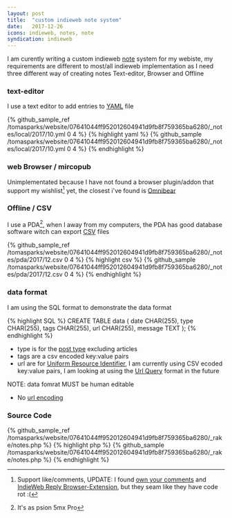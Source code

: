 ```yaml
---
layout: post
title:  "custom indieweb note system"
date:   2017-12-26
icons: indieweb, notes, note
syndication: indieweb
---
```


I am curently writing a custom indieweb [note](https://indieweb.org/note) system for my webiste, my requirements are different to most/all indieweb implementation as I need three different way of creating notes Text-editor, Browser and Offline

### text-editor ###

I use a text editor to add entries to [YAML](https://en.wikipedia.org/wiki/YAML) file

{% github_sample_ref /tomasparks/website/07641044ff952012604941d9fb8f759365ba6280/_notes/local/2017/10.yml 0 4 %}
{% highlight yaml %}
{% github_sample /tomasparks/website/07641044ff952012604941d9fb8f759365ba6280/_notes/local/2017/10.yml 0 4 %}
{% endhighlight %}

### web Browser / mircopub ###

Unimplementated because I have not found a browser plugin/addon that support my wishlist[^2] yet, the closest i've found is [Omnibear](https://indieweb.org/Omnibear)

### Offline / CSV ###

I use a PDA[^1], when I away from my computers, the PDA has good database software witch can export [CSV](https://en.wikipedia.org/wiki/Comma-separated_values) files

{% github_sample_ref /tomasparks/website/07641044ff952012604941d9fb8f759365ba6280/_notes/pda/2017/12.csv  0 4 %}
{% highlight csv %}
{% github_sample /tomasparks/website/07641044ff952012604941d9fb8f759365ba6280/_notes/pda/2017/12.csv 0 4 %}
{% endhighlight %}

### data format ###

I am using the SQL format to demonstrate the data format

{% highlight SQL %}
CREATE TABLE data (
	date CHAR(255),
    type CHAR(255),
    tags CHAR(255),
    url CHAR(255),
    message TEXT
);
{% endhighlight %}

 * type is for the [post type](https://indieweb.org/posts#Kinds_of_Posts) excluding articles
 * tags are a csv encoded key:value pairs
 * url are for [Uniform Resource Identifier](https://en.wikipedia.org/wiki/Uniform_Resource_Identifier), I am currently using CSV ecoded key:value pairs, I am looking at using the [Url Query](https://en.wikipedia.org/wiki/Query_string) format in the future

NOTE: data fomrat MUST be human editable
 * No [url encoding](https://en.wikipedia.org/wiki/Percent-encoding)
 
### Source Code ###

{% github_sample_ref /tomasparks/website/07641044ff952012604941d9fb8f759365ba6280/_rake/notes.php %}
{% highlight php %}
{% github_sample /tomasparks/website/07641044ff952012604941d9fb8f759365ba6280/_rake/notes.php %}
{% endhighlight %}

[^1]: It's as psion 5mx Pro
[^2]: Support like/comments, UPDATE: I found [own your comments](https://github.com/barnabywalters/own-your-comments) and [IndieWeb Reply Browser-Extension](https://github.com/barnabywalters/IndieWeb-Reply-Browser-Extension), but they seam like they have code rot :(
